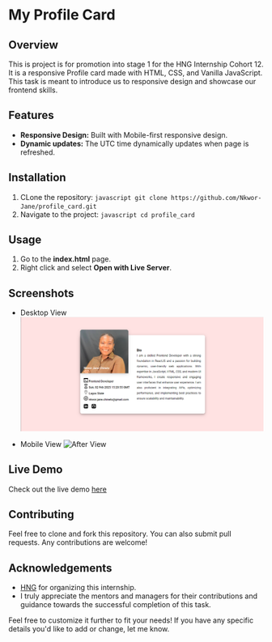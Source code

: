 # My Profile Card

## Overview

This is project is for promotion into stage 1 for the HNG Internship Cohort 12. It is  a responsive Profile card made with HTML, CSS, and Vanilla JavaScript. This task is meant to introduce us to responsive design and showcase our frontend skills.

## Features

- **Responsive Design:** Built with Mobile-first responsive design.
- **Dynamic updates:** The UTC time dynamically updates  when page is refreshed.

## Installation

1. CLone the repository: ```javascript git clone https://github.com/Nkwor-Jane/profile_card.git```
2. Navigate to the project: ```javascript cd profile_card```

## Usage

1. Go to the **index.html** page.
2. Right click and select **Open with Live Server**.

## Screenshots

- Desktop View
![Before View](assets/desktop_view.png)

- Mobile View
![After View](public/mobile_view.png)

## Live Demo

Check out the live demo [here](https://janeprofilecard.netlify.app/)

## Contributing

Feel free to clone and fork this repository. You can also submit pull requests. Any contributions are welcome!

## Acknowledgements

- [HNG](https://hng.tech/internship) for organizing this internship.
- I truly appreciate the mentors and managers for their contributions and guidance towards the successful completion of this task.

Feel free to customize it further to fit your needs! If you have any specific details you'd like to add or change, let me know.
